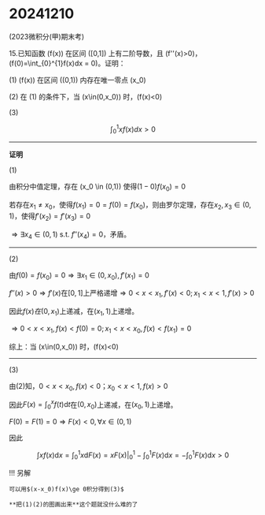 # 20241210

(2023微积分(甲)期末考)

15.已知函数 \(f(x)\) 在区间 \([0,1]\) 上有二阶导数，且 \(f''(x)>0\)，\(f(0)=\int_{0}^{1}f(x)dx = 0\)。证明：

(1) \(f(x)\) 在区间 \((0,1)\) 内存在唯一零点 \(x_0\)

(2) 在 (1) 的条件下，当 \(x\in(0,x_0)\) 时，\(f(x)<0\)

(3) 

$$\int_{0}^{1}xf(x)dx>0$$

---

**证明**

(1)

由积分中值定理，存在 \(x_0 \in (0,1)\) 使得$(1-0)f(x_0) = 0$

若存在$x_1\neq x_0$，使得$f(x_1)=0 = f(0) = f(x_0)$，则由罗尔定理，存在$x_2,x_3\in(0,1)$，使得$f'(x_2) = f'(x_3) = 0$

$\Rightarrow \exists x_4\in(0,1)$ s.t. $f''(x_4) = 0$，矛盾。

---

(2)

由$f(0) = f(x_0) = 0\Rightarrow \exists x_1\in(0,x_0),f'(x_1) = 0$

$f''(x)\gt0\Rightarrow f'(x)$在$[0,1]$上严格递增$\Rightarrow 0<x<x_1,f'(x)<0; x_1<x<1,f'(x)\gt0$

因此$f(x)在(0,x_1)$上递减，在$(x_1,1)$上递增。

$\Rightarrow 0<x<x_1,f(x)<f(0)=0; x_1<x<x_0,f(x)<f(x_1)=0$

综上：当 \(x\in(0,x_0)\) 时，\(f(x)<0\)

---

(3)

由(2)知，$0<x<x_0,f(x)<0$；$x_0<x<1,f(x)>0$

因此$F(x) = \int_0^xf(t)\mathrm{d}t$在$(0,x_0)$上递减，在$(x_0,1)$上递增。

$F(0) = F(1) = 0\Rightarrow F(x) < 0,\forall x\in(0,1)$

因此

$$
\int xf(x)\mathrm{d}x = \int_0^1x\mathrm{d}F(x) = xF(x)\Big|_0^1 - \int_0^1F(x)\mathrm{d}x = -\int_0^1F(x)\mathrm{d}x > 0
$$

!!! 另解

    可以用$(x-x_0)f(x)\ge 0积分得到(3)$
    
    **把(1)(2)的图画出来**这个题就没什么难的了
